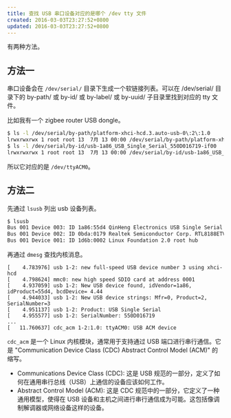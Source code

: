 ```yaml
---
title: 查找 USB 串口设备对应的是哪个 /dev tty 文件
created: 2016-03-03T23:27:52+0800
updated: 2016-03-03T23:27:52+0800
---
```



有两种方法。

## 方法一

串口设备会在 `/dev/serial/` 目录下生成一个软链接列表。可以在 /dev/serial/ 目录下的 by-path/ 或 by-id/ 或 by-label/ 或 by-uuid/ 子目录里找到对应的 tty 文件。

比如我有一个 zigbee router USB dongle。

```sh
$ ls -l /dev/serial/by-path/platform-xhci-hcd.3.auto-usb-0\:2\:1.0
lrwxrwxrwx 1 root root 13  7月 13 00:00 /dev/serial/by-path/platform-xhci-hcd.3.auto-usb-0:2:1.0 -> ../../ttyACM0
$ ls -l /dev/serial/by-id/usb-1a86_USB_Single_Serial_550D016719-if00
lrwxrwxrwx 1 root root 13  7月 13 00:00 /dev/serial/by-id/usb-1a86_USB_Single_Serial_550D016719-if00 -> ../../ttyACM0
```

所以它对应的是 `/dev/ttyACM0`。

## 方法二

先通过 `lsusb` 列出 usb 设备列表。

```sh
$ lsusb
Bus 001 Device 003: ID 1a86:55d4 QinHeng Electronics USB Single Serial
Bus 001 Device 002: ID 0bda:0179 Realtek Semiconductor Corp. RTL8188ETV Wireless LAN 802.11n Network Adapter
Bus 001 Device 001: ID 1d6b:0002 Linux Foundation 2.0 root hub
```

再通过 `dmesg` 查找内核消息。

```
[    4.783976] usb 1-2: new full-speed USB device number 3 using xhci-hcd
[    4.798624] mmc0: new high speed SDIO card at address 0001
[    4.937059] usb 1-2: New USB device found, idVendor=1a86, idProduct=55d4, bcdDevice= 4.44
[    4.944033] usb 1-2: New USB device strings: Mfr=0, Product=2, SerialNumber=3
[    4.951137] usb 1-2: Product: USB Single Serial
[    4.955577] usb 1-2: SerialNumber: 550D016719
...
[   11.760637] cdc_acm 1-2:1.0: ttyACM0: USB ACM device
```

`cdc_acm` 是一个 Linux 内核模块，通常用于支持通过 USB 端口进行串行通信。它是 "Communication Device Class (CDC) Abstract Control Model (ACM)" 的缩写。

- Communications Device Class (CDC): 这是 USB 规范的一部分，定义了如何在通用串行总线（USB）上通信的设备应该如何工作。
- Abstract Control Model (ACM): 这是 CDC 规范中的一部分，它定义了一种通用模型，使得在 USB 设备和主机之间进行串行通信成为可能。这包括像调制解调器或网络设备这样的设备。
